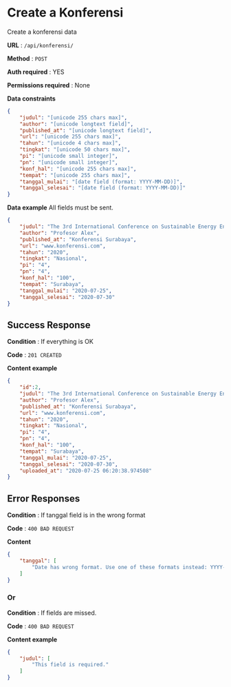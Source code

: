 # Create a Konferensi

Create a konferensi data

**URL** : `/api/konferensi/`

**Method** : `POST`

**Auth required** : YES

**Permissions required** : None

**Data constraints**

```json
{
    "judul": "[unicode 255 chars max]",
    "author": "[unicode longtext field]",
    "published_at": "[unicode longtext field]",
    "url": "[unicode 255 chars max]",
    "tahun": "[unicode 4 chars max]",
    "tingkat": "[unicode 50 chars max]",
    "pi": "[unicode small integer]",
    "pn": "[unicode small integer]",
    "konf_hal": "[unicode 255 chars max]",
    "tempat": "[unicode 255 chars max]",
    "tanggal_mulai": "[date field (format: YYYY-MM-DD)]",
    "tanggal_selesai": "[date field (format: YYYY-MM-DD)]"
}
```

**Data example** All fields must be sent.

```json
{
    "judul": "The 3rd International Conference on Sustainable Energy Engineering and Application (ICSEEA 2015)",
    "author": "Profesor Alex",
    "published_at": "Konferensi Surabaya",
    "url": "www.konferensi.com",
    "tahun": "2020",
    "tingkat": "Nasional",
    "pi": "4",
    "pn": "4",
    "konf_hal": "100",
    "tempat": "Surabaya",
    "tanggal_mulai": "2020-07-25",
    "tanggal_selesai": "2020-07-30"
}
```

## Success Response

**Condition** : If everything is OK

**Code** : `201 CREATED`

**Content example**

```json
{
    "id":2,
    "judul": "The 3rd International Conference on Sustainable Energy Engineering and Application (ICSEEA 2015)",
    "author": "Profesor Alex",
    "published_at": "Konferensi Surabaya",
    "url": "www.konferensi.com",
    "tahun": "2020",
    "tingkat": "Nasional",
    "pi": "4",
    "pn": "4",
    "konf_hal": "100",
    "tempat": "Surabaya",
    "tanggal_mulai": "2020-07-25",
    "tanggal_selesai": "2020-07-30",
    "uploaded_at": "2020-07-25 06:20:38.974508"
}
```

## Error Responses

**Condition** : If tanggal field is in the wrong format

**Code** : `400 BAD REQUEST`

**Content**
```json
{
    "tanggal": [
        "Date has wrong format. Use one of these formats instead: YYYY-MM-DD."
    ]
}
```

### Or

**Condition** : If fields are missed.

**Code** : `400 BAD REQUEST`

**Content example**
```json
{
    "judul": [
        "This field is required."
    ]
}
```